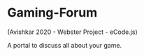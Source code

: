 # Gaming-Forum

(Avishkar 2020 - Webster Project - eCode.js)

A portal to discuss all about your game.
